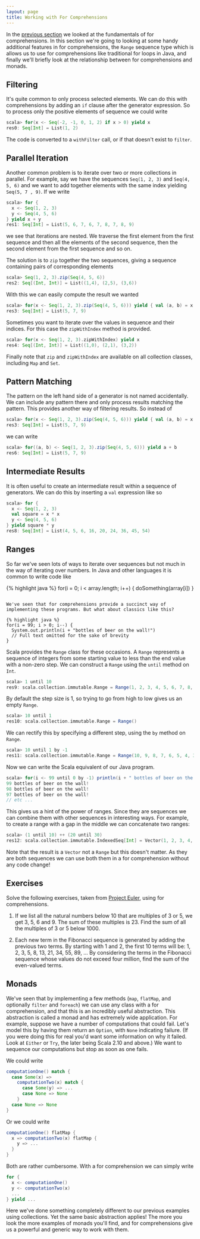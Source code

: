 ```yaml
---
layout: page
title: Working with For Comprehensions
---
```


In the [previous section](for-comprehensions.html) we looked at the fundamentals of for comprehensions. In this section we're going to looking at some handy additional features in for comprehensions, the `Range` sequence type which is allows us to use for comprehensions like traditional for loops in Java, and finally we'll briefly look at the relationship between for comprehensions and monads.


## Filtering

It's quite common to only process selected elements. We can do this with comprehensions by adding an `if` clause after the generator expression. So to process only the positive elements of sequence we could write

~~~ scala
scala> for(x <- Seq(-2, -1, 0, 1, 2) if x > 0) yield x
res0: Seq[Int] = List(1, 2)
~~~

The code is converted to a `withFilter` call, or if that doesn't exist to `filter`.


## Parallel Iteration

Another common problem is to iterate over two or more collections in parallel. For example, say we have the sequences `Seq(1, 2, 3)` and `Seq(4, 5, 6)` and we want to add together elements with the same index yielding `Seq(5, 7 , 9)`. If we write

~~~ scala
scala> for {
  x <- Seq(1, 2, 3)
  y <- Seq(4, 5, 6)
} yield x + y
res1: Seq[Int] = List(5, 6, 7, 6, 7, 8, 7, 8, 9)
~~~

we see that iterations are nested. We traverse the first element from the first sequence and then all the elements of the second sequence, then the second element from the first sequence and so on.

The solution is to `zip` together the two sequences, giving a sequence containing pairs of corresponding elements

~~~ scala
scala> Seq(1, 2, 3).zip(Seq(4, 5, 6))
res2: Seq[(Int, Int)] = List((1,4), (2,5), (3,6))
~~~

With this we can easily compute the result we wanted

~~~ scala
scala> for(x <- Seq(1, 2, 3).zip(Seq(4, 5, 6))) yield { val (a, b) = x; a + b }
res3: Seq[Int] = List(5, 7, 9)
~~~

Sometimes you want to iterate over the values in sequence and their indices. For this case the `zipWithIndex` method is provided.

~~~ scala
scala> for(x <- Seq(1, 2, 3).zipWithIndex) yield x
res4: Seq[(Int, Int)] = List((1,0), (2,1), (3,2))
~~~

Finally note that `zip` and `zipWithIndex` are available on all collection classes, including `Map` and `Set`.


## Pattern Matching

The pattern on the left hand side of a generator is not named accidentally. We can include any pattern there and only process results matching the pattern. This provides another way of filtering results. So instead of

~~~ scala
scala> for(x <- Seq(1, 2, 3).zip(Seq(4, 5, 6))) yield { val (a, b) = x; a + b }
res3: Seq[Int] = List(5, 7, 9)
~~~

we can write

~~~ scala
scala> for((a, b) <- Seq(1, 2, 3).zip(Seq(4, 5, 6))) yield a + b
res6: Seq[Int] = List(5, 7, 9)
~~~


## Intermediate Results

It is often useful to create an intermediate result within a sequence of generators. We can do this by inserting a `val` expression like so

~~~ scala
scala> for {
  x <- Seq(1, 2, 3)
  val square = x * x
  y <- Seq(4, 5, 6)
} yield square * y
res8: Seq[Int] = List(4, 5, 6, 16, 20, 24, 36, 45, 54)
~~~


## Ranges

So far we've seen lots of ways to iterate over sequences but not much in the way of iterating over numbers. In Java and other languages it is common to write code like

{% highlight java %}
for(i = 0; i < array.length; i++) {
  doSomething(array[i])
}
~~~

We've seen that for comprehensions provide a succinct way of implementing these programs. But what about classics like this?

{% highlight java %}
for(i = 99; i > 0; i--) {
  System.out.println(i + "bottles of beer on the wall!")
  // Full text omitted for the sake of brevity
}
~~~

Scala provides the `Range` class for these occasions. A `Range` represents a sequence of integers from some starting value to less than the end value with a non-zero step. We can construct a `Range` using the `until` method on `Int`.

~~~ scala
scala> 1 until 10
res9: scala.collection.immutable.Range = Range(1, 2, 3, 4, 5, 6, 7, 8, 9)
~~~

By default the step size is 1, so trying to go from high to low gives us an empty `Range`.

~~~ scala
scala> 10 until 1
res10: scala.collection.immutable.Range = Range()
~~~

We can rectify this by specifying a different step, using the `by` method on `Range`.

~~~ scala
scala> 10 until 1 by -1
res11: scala.collection.immutable.Range = Range(10, 9, 8, 7, 6, 5, 4, 3, 2)
~~~

Now we can write the Scala equivalent of our Java program.

~~~ scala
scala> for(i <- 99 until 0 by -1) println(i + " bottles of beer on the wall!")
99 bottles of beer on the wall!
98 bottles of beer on the wall!
97 bottles of beer on the wall!
// etc ...
~~~

This gives us a hint of the power of ranges. Since they are sequences we can combine them with other sequences in interesting ways. For example, to create a range with a gap in the middle we can concatenate two ranges:

~~~ scala
scala> (1 until 10) ++ (20 until 30)
res12: scala.collection.immutable.IndexedSeq[Int] = Vector(1, 2, 3, 4, 5, 6, 7, 8, 9, 20, 21, 22, 23, 24, 25, 26, 27, 28, 29)
~~~

Note that the result is a `Vector` not a `Range` but this doesn't matter. As they are both sequences we can use both them in a for comprehension without any code change!

## Exercises

Solve the following exercises, taken from [Project Euler](http://projecteuler.net), using for comprehensions.

1. If we list all the natural numbers below 10 that are multiples of 3 or 5, we get 3, 5, 6 and 9. The sum of these multiples is 23. Find the sum of all the multiples of 3 or 5 below 1000.

1. Each new term in the Fibonacci sequence is generated by adding the previous two terms. By starting with 1 and 2, the first 10 terms will be:
   1, 2, 3, 5, 8, 13, 21, 34, 55, 89, ...
By considering the terms in the Fibonacci sequence whose values do not exceed four million, find the sum of the even-valued terms.


## Monads

We've seen that by implementing a few methods (`map`, `flatMap`, and optionally `filter` and `foreach`) we can use any class with a for comprehension, and that this is an incredibly useful abstraction. This abstraction is called a monad and has extremely wide application. For example, suppose we have a number of computations that could fail. Let's model this by having them return an `Option`, with `None` indicating failure. (If you were doing this for real you'd want some information on why it failed. Look at `Either` or `Try`, the later being Scala 2.10 and above.) We want to sequence our computations but stop as soon as one fails.

We could write

~~~ scala
computationOne() match {
  case Some(x) =>
    computationTwo(x) match {
      case Some(y) => ...
      case None => None
    }
  case None => None
}
~~~

Or we could write

~~~ scala
computationOne() flatMap {
  x => computationTwo(x) flatMap {
    y => ...
  }
}
~~~

Both are rather cumbersome. With a for comprehension we can simply write

~~~ scala
for {
  x <- computationOne()
  y <- computationTwo(x)
  ...
} yield ...
~~~

Here we've done something completely different to our previous examples using collections. Yet the same basic abstraction applies! The more you look the more examples of monads you'll find, and for comprehensions give us a powerful and generic way to work with them.
